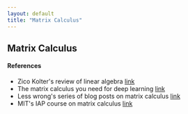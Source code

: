 ```yaml
---
layout: default
title: "Matrix Calculus"
---
```


## Matrix Calculus

#### References
 - Zico Kolter's review of linear algebra [link](https://www.cs.cmu.edu/~zkolter/course/linalg/linalg_notes.pdf)
 - The matrix calculus you need for deep learning [link](https://arxiv.org/pdf/1802.01528)
 - Less wrong's series of blog posts on matrix calculus [link](https://www.lesswrong.com/posts/9L9XuXhLYBm47yYkf/a-primer-on-matrix-calculus-part-1-basic-review)
 - MIT's IAP course on matrix calculus [link](https://ocw.mit.edu/courses/18-s096-matrix-calculus-for-machine-learning-and-beyond-january-iap-2023/pages/lecture-notes/)
